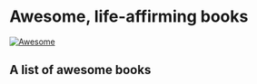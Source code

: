# Awesome, life-affirming books

[![Awesome](https://awesome.re/badge.svg)](https://awesome.re)
## A list of awesome books
